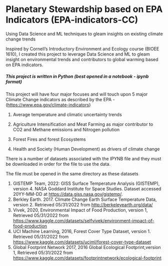 # Planetary Stewardship based on EPA Indicators (EPA-indicators-CC)
Using Data Science and ML techniques to gleam insights on existing climate change trends

Inspired by Cornell’s Introductory Environment and Ecology course (BIOEE 1610), I created this project to leverage Data Science and ML to gleam insight on environmental trends and contributors to global warming based on EPA indicators.

##### This project is written in Python (best opened in a notebook - ipynb format)

This project will have four major focuses and will touch upon 5 major Climate Change indicators as described by the EPA - (https://www.epa.gov/climate-indicators)

1) Average temperature and climatic uncertainty trends

2) Agriculture Intensification and Meat Farming as major contributor to CO2 and Methane emissions and Nitrogen pollution

3) Forest Fires and forest Ecosystems

4) Health and Society (Human Development) as drivers of climate change


There is a number of datasets associated with the IPYNB file and they must be downloaded in order for the file to use the data.

The file must be opened in the same directory as these datasets

1. GISTEMP Team, 2022: GISS Surface Temperature Analysis (GISTEMP), version 4. NASA Goddard Institute for Space Studies. Dataset accessed 20YY-MM-DD at https://data.giss.nasa.gov/gistemp/.
​
2. Berkley Earth. 2017. Climate Change Earth Surface Temperature Data, version 2. Retrieved 05/31/2022 from http://berkeleyearth.org/data/
​
3. Vivek, 2020, Environmental Impact of Food Production, version 1, Retrieved 05/31/2022 from https://www.kaggle.com/datasets/selfvivek/environment-impact-of-food-production
​
4. UCI Machine Learning, 2016, Forest Cover Type Dataset, version 1. Retrieved 05/31/2022 from https://www.kaggle.com/datasets/uciml/forest-cover-type-dataset
​
5. Global Footprint Network 2017, 2016 Global Ecological Footprint,version 1, Retrieved 05/31/2022 from https://www.kaggle.com/datasets/footprintnetwork/ecological-footprint
